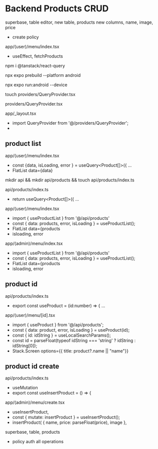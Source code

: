 # Backend Products CRUD

superbase, table editor, new table, products
new columns, name, image, price
- create policy

app/(user)/menu/index.tsx
- useEffect, fetchProducts

npm i @tanstack/react-query

npx expo prebuild --platform android

npx expo run:android --device

touch providers/QueryProvider.tsx

providers/QueryProvider.tsx

app/_layout.tsx
- import QueryProvider from '@/providers/QueryProvider';
-  <AuthProvider>  <QueryProvider> <CartProvider>

## product list

app/(user)/menu/index.tsx
- const {data, isLoading, error } = useQuery<Product[]>({ ...
- FlatList data={data}

mkdir api && mkdir api/products && touch api/products/index.ts

api/products/index.ts
- return useQuery<Product[]>({ ...

app/(user)/menu/index.tsx
- import { useProductList } from '@/api/products'
-   const { data: products, error, isLoading } = useProductList();
- FlatList   data={products
- isloading, error

app/(admin)/menu/index.tsx
- import { useProductList } from '@/api/products'
-   const { data: products, error, isLoading } = useProductList();
- FlatList   data={products
- isloading, error

## product id

api/products/index.ts
- export const useProduct = (id:number) => { ...

app/(user)/menu/[id].tsx
- import { useProduct } from '@/api/products';
-   const { data: product, error, isLoading } = useProduct(id);
-   const { id: idString } = useLocalSearchParams();
-   const id = parseFloat(typeof idString === 'string' ? idString : idString[0]);
- Stack.Screen options={{ title: product?.name || "name"}} 

## product id create

api/products/index.ts
- useMutation
- export const useInsertProduct = () => {

app/(admin)/menu/create.tsx
-   useInsertProduct,
-    const { mutate: insertProduct } = useInsertProduct();
-  insertProduct( { name, price: parseFloat(price), image },

superbase, table, products
- policy auth all operations

